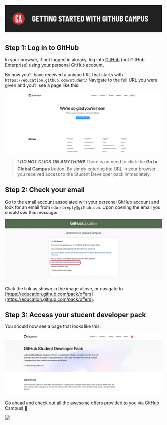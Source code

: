 # ![Getting Started with GitHub Campus](./assets/hero.png)

## Step 1: Log in to GitHub

In your browser, if not logged in already, log into [GitHub](https://github.com/) (not GitHub Enterprise) using your personal GitHub account.

By now you'll have received a unique URL that starts with `https://education.github.com/student/` Navigate to the full URL you were given and you'll see a page like this:

<img src="./assets/campus-1.png" />

> ❗ ***DO NOT CLICK ON ANYTHING!*** There is no need to click the **Go to Global Campus** button. By simply entering the URL in your browser you received access to the Student Developer pack immediately.

## Step 2: Check your email

Go to the email account associated with your personal GitHub account and look for an email from `edu-noreply@github.com`. Upon opening the email you should see this message:

<img src="./assets/campus-2.png" />

Click the link as shown in the image above, or navigate to [https://education.github.com/pack/offers](https://education.github.com/pack/offers).

## Step 3: Access your student developer pack

You should now see a page that looks like this:

<img src="./assets/campus-3.png" />

Go ahead and check out all the awesome offers provided to you via GitHub Campus! 🎉

<img src="./assets/campus-4.gif" />

